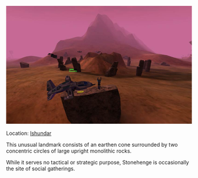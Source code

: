 ![](../images/Stonehenge.jpg "Stonehenge.jpg")

Location: [Ishundar](Ishundar.md)

This unusual landmark consists of an earthen cone surrounded by two concentric
circles of large upright monolithic rocks.

While it serves no tactical or strategic purpose, Stonehenge is occasionally the
site of social gatherings.

<!--[Category:Locations](Category:Locations.md)-->
